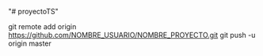 "# proyectoTS" 


git remote add origin https://github.com/NOMBRE_USUARIO/NOMBRE_PROYECTO.git
git push -u origin master
